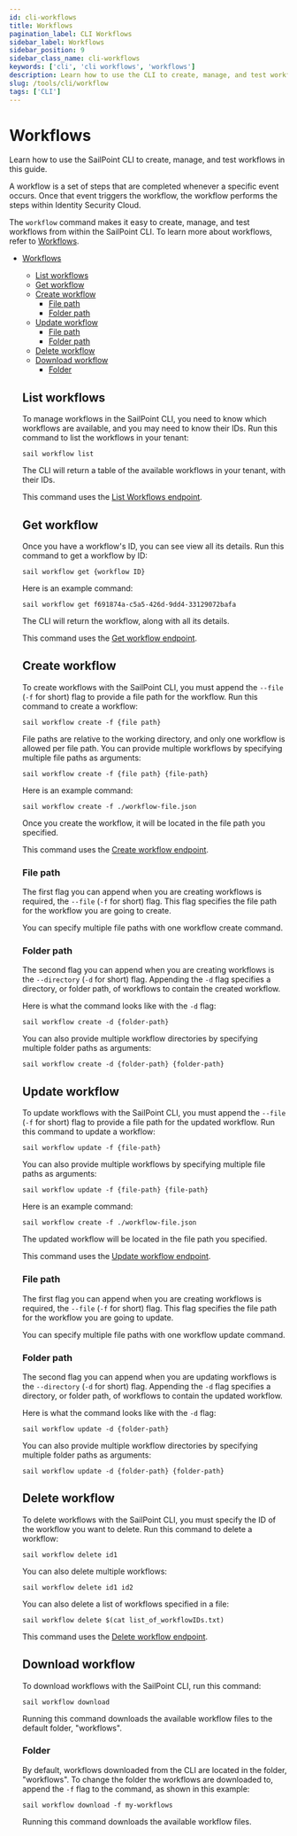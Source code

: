 ```yaml
---
id: cli-workflows
title: Workflows
pagination_label: CLI Workflows
sidebar_label: Workflows
sidebar_position: 9
sidebar_class_name: cli-workflows
keywords: ['cli', 'cli workflows', 'workflows']
description: Learn how to use the CLI to create, manage, and test workflows in this guide.
slug: /tools/cli/workflow
tags: ['CLI']
---
```


# Workflows

Learn how to use the SailPoint CLI to create, manage, and test workflows in this guide.

A workflow is a set of steps that are completed whenever a specific event occurs. Once that event triggers the workflow, the workflow performs the steps within Identity Security Cloud.

The `workflow` command makes it easy to create, manage, and test workflows from within the SailPoint CLI. To learn more about workflows, refer to [Workflows](https://documentation.sailpoint.com/saas/help/workflows/workflow-basics.html?h=workflow).

- [Workflows](#workflows)

  - [List workflows](#list-workflows)
  - [Get workflow](#get-workflow)
  - [Create workflow](#create-workflow)
    - [File path](#file-path)
    - [Folder path](#folder-path)
  - [Update workflow](#update-workflow)
    - [File path](#file-path-1)
    - [Folder path](#folder-path-1)
  - [Delete workflow](#delete-workflow)
  - [Download workflow](#download-workflow)
    - [Folder](#folder)

  ## List workflows

  To manage workflows in the SailPoint CLI, you need to know which workflows are available, and you may need to know their IDs. Run this command to list the workflows in your tenant:

  ```shell
  sail workflow list
  ```

  The CLI will return a table of the available workflows in your tenant, with their IDs.

  This command uses the [List Workflows endpoint](https://platform.sailpoint.com/docs/api/beta/list-workflows).

  ## Get workflow

  Once you have a workflow's ID, you can see view all its details. Run this command to get a workflow by ID:

  ```shell
  sail workflow get {workflow ID}
  ```

  Here is an example command:

  ```shell
  sail workflow get f691874a-c5a5-426d-9dd4-33129072bafa
  ```

  The CLI will return the workflow, along with all its details.

  This command uses the [Get workflow endpoint](https://platform.sailpoint.com/docs/api/beta/get-workflow).

  ## Create workflow

  To create workflows with the SailPoint CLI, you must append the `--file` (`-f` for short) flag to provide a file path for the workflow. Run this command to create a workflow:

  ```shell
  sail workflow create -f {file path}
  ```

  File paths are relative to the working directory, and only one workflow is allowed per file path. You can provide multiple workflows by specifying multiple file paths as arguments:

  ```shell
  sail workflow create -f {file path} {file-path}
  ```

  Here is an example command:

  ```shell
  sail workflow create -f ./workflow-file.json
  ```

  Once you create the workflow, it will be located in the file path you specified.

  This command uses the [Create workflow endpoint](https://platform.sailpoint.com/docs/api/beta/create-workflow).

  ### File path

  The first flag you can append when you are creating workflows is required, the `--file` (`-f` for short) flag. This flag specifies the file path for the workflow you are going to create.

  You can specify multiple file paths with one workflow create command.

  ### Folder path

  The second flag you can append when you are creating workflows is the `--directory` (`-d` for short) flag. Appending the `-d` flag specifies a directory, or folder path, of workflows to contain the created workflow.

  Here is what the command looks like with the `-d` flag:

  ```shell
  sail workflow create -d {folder-path}
  ```

  You can also provide multiple workflow directories by specifying multiple folder paths as arguments:

  ```shell
  sail workflow create -d {folder-path} {folder-path}
  ```

  ## Update workflow

  To update workflows with the SailPoint CLI, you must append the `--file` (`-f` for short) flag to provide a file path for the updated workflow. Run this command to update a workflow:

  ```shell
  sail workflow update -f {file-path}
  ```

  You can also provide multiple workflows by specifying multiple file paths as arguments:

  ```shell
  sail workflow update -f {file-path} {file-path}
  ```

  Here is an example command:

  ```shell
  sail workflow create -f ./workflow-file.json
  ```

  The updated workflow will be located in the file path you specified.

  This command uses the [Update workflow endpoint](https://platform.sailpoint.com/docs/api/beta/update-workflow).

  ### File path

  The first flag you can append when you are creating workflows is required, the `--file` (`-f` for short) flag. This flag specifies the file path for the workflow you are going to update.

  You can specify multiple file paths with one workflow update command.

  ### Folder path

  The second flag you can append when you are updating workflows is the `--directory` (`-d` for short) flag. Appending the `-d` flag specifies a directory, or folder path, of workflows to contain the updated workflow.

  Here is what the command looks like with the `-d` flag:

  ```shell
  sail workflow update -d {folder-path}
  ```

  You can also provide multiple workflow directories by specifying multiple folder paths as arguments:

  ```shell
  sail workflow update -d {folder-path} {folder-path}
  ```

  ## Delete workflow

  To delete workflows with the SailPoint CLI, you must specify the ID of the workflow you want to delete. Run this command to delete a workflow:

  ```shell
  sail workflow delete id1
  ```

  You can also delete multiple workflows:

  ```shell
  sail workflow delete id1 id2
  ```

  You can also delete a list of workflows specified in a file:

  ```shell
  sail workflow delete $(cat list_of_workflowIDs.txt)
  ```

  This command uses the [Delete workflow endpoint](https://platform.sailpoint.com/docs/api/beta/delete-workflow).

  ## Download workflow

  To download workflows with the SailPoint CLI, run this command:

  ```shell
  sail workflow download
  ```

  Running this command downloads the available workflow files to the default folder, "workflows".

  ### Folder

  By default, workflows downloaded from the CLI are located in the folder, "workflows". To change the folder the workflows are downloaded to, append the `-f` flag to the command, as shown in this example:

  ```shell
  sail workflow download -f my-workflows
  ```

  Running this command downloads the available workflow files.
